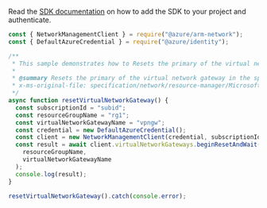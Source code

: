 Read the [SDK documentation](https://github.com/Azure/azure-sdk-for-js/blob/%40azure%2Farm-network_28.0.0/sdk/network/arm-network/README.md) on how to add the SDK to your project and authenticate.

```javascript
const { NetworkManagementClient } = require("@azure/arm-network");
const { DefaultAzureCredential } = require("@azure/identity");

/**
 * This sample demonstrates how to Resets the primary of the virtual network gateway in the specified resource group.
 *
 * @summary Resets the primary of the virtual network gateway in the specified resource group.
 * x-ms-original-file: specification/network/resource-manager/Microsoft.Network/stable/2021-08-01/examples/VirtualNetworkGatewayReset.json
 */
async function resetVirtualNetworkGateway() {
  const subscriptionId = "subid";
  const resourceGroupName = "rg1";
  const virtualNetworkGatewayName = "vpngw";
  const credential = new DefaultAzureCredential();
  const client = new NetworkManagementClient(credential, subscriptionId);
  const result = await client.virtualNetworkGateways.beginResetAndWait(
    resourceGroupName,
    virtualNetworkGatewayName
  );
  console.log(result);
}

resetVirtualNetworkGateway().catch(console.error);
```
